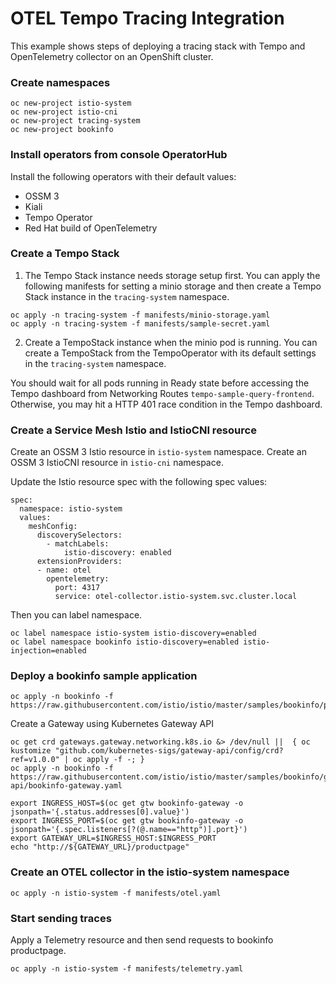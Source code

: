 # OTEL Tempo Tracing Integration

This example shows steps of deploying a tracing stack with Tempo and OpenTelemetry collector on an OpenShift cluster.

### Create namespaces

```
oc new-project istio-system
oc new-project istio-cni
oc new-project tracing-system
oc new-project bookinfo
```

### Install operators from console OperatorHub

Install the following operators with their default values:

- OSSM 3
- Kiali
- Tempo Operator
- Red Hat build of OpenTelemetry

### Create a Tempo Stack

1. The Tempo Stack instance needs storage setup first. You can apply the following manifests for setting a minio storage and then create a Tempo Stack instance in the `tracing-system` namespace.

```
oc apply -n tracing-system -f manifests/minio-storage.yaml
oc apply -n tracing-system -f manifests/sample-secret.yaml 
```

2. Create a TempoStack instance when the minio pod is running.
You can create a TempoStack from the TempoOperator with its default settings in the `tracing-system` namespace.

You should wait for all pods running in Ready state before accessing the Tempo dashboard from Networking Routes `tempo-sample-query-frontend`. Otherwise, you may hit a HTTP 401 race condition in the Tempo dashboard.

### Create a Service Mesh Istio and IstioCNI resource

Create an OSSM 3 Istio resource in `istio-system` namespace.
Create an OSSM 3 IstioCNI resource in `istio-cni` namespace.

Update the Istio resource spec with the following spec values:

```
spec:
  namespace: istio-system
  values:
    meshConfig:
      discoverySelectors:
        - matchLabels:
            istio-discovery: enabled
      extensionProviders:
      - name: otel
        opentelemetry:
          port: 4317
          service: otel-collector.istio-system.svc.cluster.local
```

Then you can label namespace.

```
oc label namespace istio-system istio-discovery=enabled
oc label namespace bookinfo istio-discovery=enabled istio-injection=enabled
```

### Deploy a bookinfo sample application

```
oc apply -n bookinfo -f https://raw.githubusercontent.com/istio/istio/master/samples/bookinfo/platform/kube/bookinfo.yaml
```

Create a Gateway using Kubernetes Gateway API

```
oc get crd gateways.gateway.networking.k8s.io &> /dev/null ||  { oc kustomize "github.com/kubernetes-sigs/gateway-api/config/crd?ref=v1.0.0" | oc apply -f -; }
oc apply -n bookinfo -f https://raw.githubusercontent.com/istio/istio/master/samples/bookinfo/gateway-api/bookinfo-gateway.yaml

export INGRESS_HOST=$(oc get gtw bookinfo-gateway -o jsonpath='{.status.addresses[0].value}')
export INGRESS_PORT=$(oc get gtw bookinfo-gateway -o jsonpath='{.spec.listeners[?(@.name=="http")].port}')
export GATEWAY_URL=$INGRESS_HOST:$INGRESS_PORT
echo "http://${GATEWAY_URL}/productpage"

```

### Create an OTEL collector in the istio-system namespace

```
oc apply -n istio-system -f manifests/otel.yaml
```

### Start sending traces

Apply a Telemetry resource and then send requests to bookinfo productpage.

```
oc apply -n istio-system -f manifests/telemetry.yaml
```
